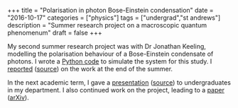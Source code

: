 +++
title = "Polarisation in photon Bose-Einstein condensation"
date = "2016-10-17"
categories = ["physics"]
tags = ["undergrad","st andrews"]
description = "Summer research project on a macroscopic quantum phenomenum"
draft = false
+++

My second summer research project was with Dr Jonathan Keeling, modelling the polarisation behaviour of a Bose-Einstein condensate of photons.
I wrote a [Python code](https://bitbucket.org/ryanmoodie/photon-condensation) to simulate the system for this study.
I [reported](https://bitbucket.org/ryanmoodie/photon-bec-polarisation-report/raw/32437a730c86f7d8f15ded162624049f52c8b2a4/report.pdf) ([source](https://bitbucket.org/ryanmoodie/photon-bec-polarisation-report)) on the work at the end of the summer.

In the next academic term, I gave a [presentation](https://bitbucket.org/ryanmoodie/photon-bec-polarisation-presentation/raw/74515c5059253a22a0948a1e10f35754c135b711/presentation.pdf) ([source](https://bitbucket.org/ryanmoodie/photon-bec-polarisation-presentation)) to undergraduates in my department.
I also continued work on the project, leading to a [paper](https://doi.org/10.1103/PhysRevA.96.043844) ([arXiv](https://arxiv.org/abs/1707.01738)).
